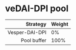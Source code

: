 # veDAI-DPI pool
|Strategy | Weight |
|-------: | --------|
|Vesper-DAI-DPI |0%      |
|Pool buffer | 100%     |
